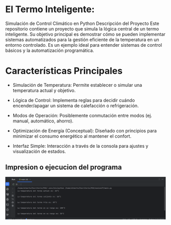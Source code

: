 # El Termo Inteligente: 
Simulación de Control Climático en Python Descripción del Proyecto
Este repositorio contiene un proyecto que simula la lógica central de un termo inteligente. 
Su objetivo principal es demostrar cómo se pueden implementar sistemas automatizados para la gestión eficiente de la temperatura en un entorno controlado. 
Es un ejemplo ideal para entender sistemas de control básicos y la automatización programática.

# Características Principales

- Simulación de Temperatura: Permite establecer o simular una temperatura actual y objetivo.

- Lógica de Control: Implementa reglas para decidir cuándo encender/apagar un sistema de calefacción o refrigeración.

- Modos de Operación: Posiblemente conmutación entre modos (ej. manual, automático, ahorro).

- Optimización de Energía (Conceptual): Diseñado con principios para minimizar el consumo energético al mantener el confort.

- Interfaz Simple: Interacción a través de la consola para ajustes y visualización de estados.

## Impresion o ejecucion del programa
![Impresion o ejecucion del programa](Imagen.png)
